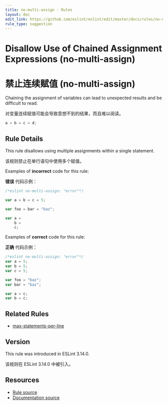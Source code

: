```yaml
---
title: no-multi-assign - Rules
layout: doc
edit_link: https://github.com/eslint/eslint/edit/master/docs/rules/no-multi-assign.md
rule_type: suggestion
---
```

<!-- Note: No pull requests accepted for this file. See README.md in the root directory for details. -->

# Disallow Use of Chained Assignment Expressions (no-multi-assign)

# 禁止连续赋值 (no-multi-assign)

Chaining the assignment of variables can lead to unexpected results and be difficult to read.

对变量连续赋值可能会导致意想不到的结果，而且难以阅读。

```js
a = b = c = d;
```

## Rule Details

This rule disallows using multiple assignments within a single statement.

该规则禁止在单行语句中使用多个赋值。

Examples of **incorrect** code for this rule:

**错误** 代码示例：

```js
/*eslint no-multi-assign: "error"*/

var a = b = c = 5;

var foo = bar = "baz";

var a =
    b =
    c;
```

Examples of **correct** code for this rule:

**正确** 代码示例：

```js
/*eslint no-multi-assign: "error"*/
var a = 5;
var b = 5;
var c = 5;

var foo = "baz";
var bar = "baz";

var a = c;
var b = c;
```

## Related Rules

* [max-statements-per-line](max-statements-per-line)

## Version

This rule was introduced in ESLint 3.14.0.

该规则在 ESLint 3.14.0 中被引入。

## Resources

* [Rule source](https://github.com/eslint/eslint/tree/master/lib/rules/no-multi-assign.js)
* [Documentation source](https://github.com/eslint/eslint/tree/master/docs/rules/no-multi-assign.md)
